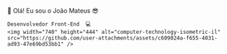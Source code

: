  👐 Olá! Eu sou o João Mateus 😎
 
    Desenvolvedor Front-End  💻
    <img width="740" height="444" alt="computer-technology-isometric-il" src="https://github.com/user-attachments/assets/c609024a-f655-4031-ad93-47e69bd53bb1" />
